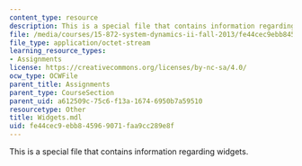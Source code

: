 ```yaml
---
content_type: resource
description: This is a special file that contains information regarding widgets.
file: /media/courses/15-872-system-dynamics-ii-fall-2013/fe44cec9ebb845969071faa9cc289e8f_Widgets.mdl
file_type: application/octet-stream
learning_resource_types:
- Assignments
license: https://creativecommons.org/licenses/by-nc-sa/4.0/
ocw_type: OCWFile
parent_title: Assignments
parent_type: CourseSection
parent_uid: a612509c-75c6-f13a-1674-6950b7a59510
resourcetype: Other
title: Widgets.mdl
uid: fe44cec9-ebb8-4596-9071-faa9cc289e8f
---
```

This is a special file that contains information regarding widgets.